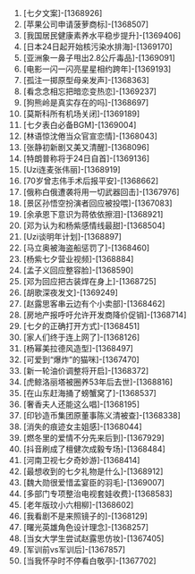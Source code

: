 
1. [七夕文案]-[1368926]
1. [苹果公司申请菠萝商标]-[1368507]
1. [我国居民健康素养水平稳步提升]-[1369406]
1. [日本24日起开始核污染水排海]-[1369170]
1. [亚洲象一鼻子甩出2.8公斤毒品]-[1369091]
1. [电影一闪一闪亮星星相约跨年]-[1369193]
1. [孤注一掷原型母亲发声]-[1368363]
1. [看念念相忘把暗恋变热恋]-[1369237]
1. [狗熊岭是真实存在的吗]-[1368697]
1. [莫斯科所有机场关闭]-[1369189]
1. [七夕表白必备BGM]-[1369004]
1. [林语惊沈倦当众官宣恋情]-[1368043]
1. [张静初新剧又美又清醒]-[1368096]
1. [特朗普称将于24日自首]-[1369136]
1. [Uzi连麦张伟丽]-[1368919]
1. [70岁曾志伟手术后报平安]-[1368662]
1. [俄称白俄遭袭将用一切武器回击]-[1367976]
1. [景区孙悟空扮演者回应被投喂]-[1367083]
1. [余承恩下意识为蒋依依擦泪]-[1368921]
1. [邓为认为和杨紫感情线最甜]-[1368504]
1. [Uzi谈明年计划]-[1368897]
1. [马立奥被海盗船惩罚了]-[1368460]
1. [杨紫七夕营业视频]-[1368884]
1. [孟子义回应整容脸]-[1368590]
1. [邓为回应把古装焊在身上]-[1368725]
1. [胡歌深夜发文]-[1369249]
1. [赵露思客串云边有个小卖部]-[1368462]
1. [房地产报呼吁允许开发商降价促销]-[1368714]
1. [七夕的正确打开方式]-[1368451]
1. [家人们终于连上网了]-[1368126]
1. [杨幂美拉德风造型]-[1368497]
1. [可爱到“爆炸”的猫咪]-[1367470]
1. [新一轮油价调整将开启]-[1368372]
1. [虎鲸洛丽塔被圈养53年后去世]-[1368816]
1. [在山东赶海捅了螃蟹窝了]-[1368537]
1. [奢香夫人还能这么唱]-[1368195]
1. [印钞造币集团原董事陈义清被查]-[1368338]
1. [消失的痕迹女主姐感]-[1368044]
1. [燃冬里的爱情不分先来后到]-[1367929]
1. [抖音刷成了檀健次成毅专场]-[1368484]
1. [河南卫视七夕奇妙游]-[1368414]
1. [最想收到的七夕礼物是什么]-[1368912]
1. [魏大勋很爱惜孟宴臣的羽毛]-[1369007]
1. [多部门专项整治电视套娃收费]-[1368583]
1. [老年版玟小六相柳]-[1368602]
1. [我看剧不是来照镜子的]-[1368129]
1. [曙光英雄角色设计理念]-[1368257]
1. [当女大学生尝试赵露思仿妆]-[1367405]
1. [军训前vs军训后]-[1367857]
1. [当我怀孕时不停看白敬亭]-[1367702]
